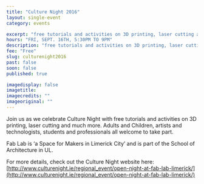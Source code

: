 ```yaml
---
title: "Culture Night 2016"
layout: single-event
category: events

excerpt: "free tutorials and activities on 3D printing, laser cutting and much more."
hours: "FRI, SEPT. 16TH, 5:30PM TO 9PM"
description: "free tutorials and activities on 3D printing, laser cutting and much more."
fee: "Free"
slug: culturenight2016
past: false
soon: false
published: true

imagedisplay: false
imagetitle:
imagecredits: ""
imageoriginal: ""
---
```


Join us as we celebrate Culture Night with free tutorials and activities on 3D printing, laser cutting and much more. Adults and Children, artists and technologists, students and professionals all welcome to take part.

Fab Lab is ‘a Space for Makers in Limerick City’ and is part of the School of Architecture in UL.

For more details, check out the Culture Night website here:
[http://www.culturenight.ie/regional_event/open-night-at-fab-lab-limerick/](http://www.culturenight.ie/regional_event/open-night-at-fab-lab-limerick/)
